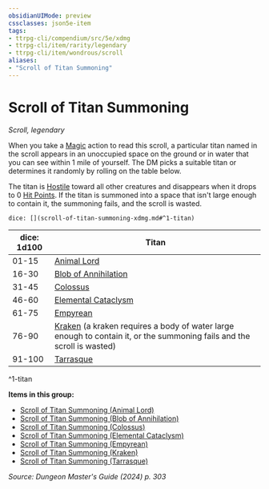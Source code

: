 ```yaml
---
obsidianUIMode: preview
cssclasses: json5e-item
tags:
- ttrpg-cli/compendium/src/5e/xdmg
- ttrpg-cli/item/rarity/legendary
- ttrpg-cli/item/wondrous/scroll
aliases: 
- "Scroll of Titan Summoning"
---
```

# Scroll of Titan Summoning
*Scroll, legendary*  



When you take a [Magic](2-Mechanics/CLI/rules/actions.md#Magic) action to read this scroll, a particular titan named in the scroll appears in an unoccupied space on the ground or in water that you can see within 1 mile of yourself. The DM picks a suitable titan or determines it randomly by rolling on the table below.

The titan is [Hostile](2-Mechanics/CLI/rules/variant-rules/hostile-attitude-xphb.md) toward all other creatures and disappears when it drops to 0 [Hit Points](2-Mechanics/CLI/rules/variant-rules/hit-points-xphb.md). If the titan is summoned into a space that isn't large enough to contain it, the summoning fails, and the scroll is wasted.

`dice: [](scroll-of-titan-summoning-xdmg.md#^1-titan)`

| dice: 1d100 | Titan |
|-------------|-------|
| 01-15 | [Animal Lord](2-Mechanics/CLI/items/scroll-of-titan-summoning-animal-lord-xdmg.md) |
| 16-30 | [Blob of Annihilation](2-Mechanics/CLI/items/scroll-of-titan-summoning-blob-of-annihilation-xdmg.md) |
| 31-45 | [Colossus](2-Mechanics/CLI/items/scroll-of-titan-summoning-colossus-xdmg.md) |
| 46-60 | [Elemental Cataclysm](2-Mechanics/CLI/items/scroll-of-titan-summoning-elemental-cataclysm-xdmg.md) |
| 61-75 | [Empyrean](2-Mechanics/CLI/items/scroll-of-titan-summoning-empyrean-xdmg.md) |
| 76-90 | [Kraken](2-Mechanics/CLI/items/scroll-of-titan-summoning-kraken-xdmg.md) (a kraken requires a body of water large enough to contain it, or the summoning fails and the scroll is wasted) |
| 91-100 | [Tarrasque](2-Mechanics/CLI/items/scroll-of-titan-summoning-tarrasque-xdmg.md) |
^1-titan

**Items in this group:**

- [Scroll of Titan Summoning (Animal Lord)](2-Mechanics/CLI/items/scroll-of-titan-summoning-animal-lord-xdmg.md)
- [Scroll of Titan Summoning (Blob of Annihilation)](2-Mechanics/CLI/items/scroll-of-titan-summoning-blob-of-annihilation-xdmg.md)
- [Scroll of Titan Summoning (Colossus)](2-Mechanics/CLI/items/scroll-of-titan-summoning-colossus-xdmg.md)
- [Scroll of Titan Summoning (Elemental Cataclysm)](2-Mechanics/CLI/items/scroll-of-titan-summoning-elemental-cataclysm-xdmg.md)
- [Scroll of Titan Summoning (Empyrean)](2-Mechanics/CLI/items/scroll-of-titan-summoning-empyrean-xdmg.md)
- [Scroll of Titan Summoning (Kraken)](2-Mechanics/CLI/items/scroll-of-titan-summoning-kraken-xdmg.md)
- [Scroll of Titan Summoning (Tarrasque)](2-Mechanics/CLI/items/scroll-of-titan-summoning-tarrasque-xdmg.md)

*Source: Dungeon Master's Guide (2024) p. 303*